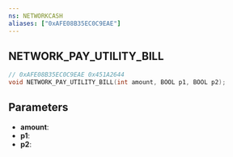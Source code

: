 ```yaml
---
ns: NETWORKCASH
aliases: ["0xAFE08B35EC0C9EAE"]
---
```

## NETWORK_PAY_UTILITY_BILL

```c
// 0xAFE08B35EC0C9EAE 0x451A2644
void NETWORK_PAY_UTILITY_BILL(int amount, BOOL p1, BOOL p2);
```


## Parameters
* **amount**: 
* **p1**: 
* **p2**: 

